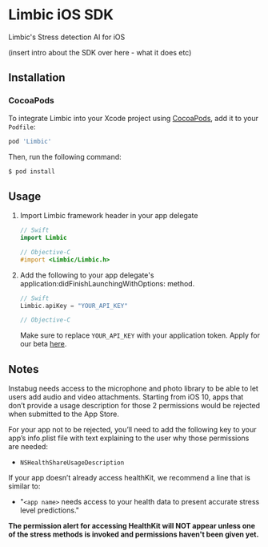 # Limbic iOS SDK
Limbic's Stress detection AI for iOS

(insert intro about the SDK over here - what it does etc)

## Installation

### CocoaPods

To integrate Limbic into your Xcode project using [CocoaPods](https://cocoapods.org), add it to your `Podfile`:

```ruby
pod 'Limbic'
```

Then, run the following command:

```bash
$ pod install
```

## Usage

1. Import Limbic framework header in your app delegate

    ```swift
    // Swift
    import Limbic
    ```
    
    ```objective-c
    // Objective-C
    #import <Limbic/Limbic.h>
    ```

2. Add the following to your app delegate's application:didFinishLaunchingWithOptions: method.
	
	```swift
	// Swift
	Limbic.apiKey = "YOUR_API_KEY"
	```
	```objective-c
	// Objective-C
	```
	Make sure to replace `YOUR_API_KEY` with your application token. Apply for our beta [here](https://sebastiaandevries.typeform.com/to/FGrq19).
  
## Notes
Instabug needs access to the microphone and photo library to be able to let users add audio and video attachments. Starting from iOS 10, apps that don’t provide a usage description for those 2 permissions would be rejected when submitted to the App Store.

For your app not to be rejected, you’ll need to add the following key to your app’s info.plist file with text explaining to the user why those permissions are needed:

* `NSHealthShareUsageDescription`

If your app doesn’t already access healthKit, we recommend a line that is similar to:

* "`<app name>` needs access to your health data to present accurate stress level predictions."

**The permission alert for accessing HealthKit will NOT appear unless one of the stress methods is invoked and permissions haven't been given yet.**
